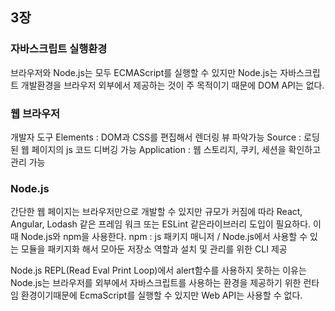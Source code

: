## 3장
### 자바스크립트 실행환경
브라우저와 Node.js는 모두 ECMAScript를 실행할 수 있지만 Node.js는 자바스크립트 개발환경을 브라우저 외부에서 제공하는 것이 주 목적이기 때문에 DOM API는 없다. 
### 웹 브라우저
개발자 도구
Elements : DOM과 CSS를 편집해서 렌더링 뷰 파악가능
Source : 로딩된 웹 페이지의 js 코드 디버깅 가능
Application : 웹 스토리지, 쿠키, 세션을 확인하고 관리 가능
### Node.js
간단한 웹 페이지는 브라우저만으로 개발할 수 있지만 규모가 커짐에 따라 React, Angular, Lodash 같은 프레임 워크 또는 ESLint 같은라이브러리 도입이 필요하다. 이 때 Node.js와 npm을 사용한다.
npm : js 패키지 매니저 / Node.js에서 사용할 수 있는 모듈을 패키지화 해서 모아둔 저장소 역할과 설치 및 관리를 위한 CLI 제공

Node.js REPL(Read Eval Print Loop)에서 alert함수를 사용하지 못하는 이유는 Node.js는 브라우저를 외부에서 자바스크립트를 사용하는 환경을 제공하기 위한 런타임 환경이기때문에 EcmaScript를 실행할 수 있지만 Web API는 사용할 수 없다. 
